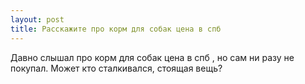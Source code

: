 ```yaml
---
layout: post 
title: Расскажите про корм для собак цена в спб 
--- 
```

Давно слышал про корм для собак цена в спб , но сам ни разу не покупал. Может кто сталкивался, стоящая вещь?